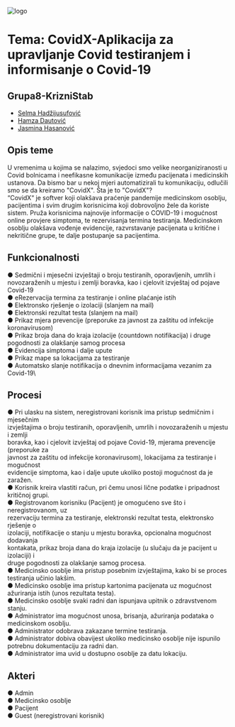 ![logo](https://user-images.githubusercontent.com/73217480/111449541-c720b200-870f-11eb-9657-b6f06fc11cde.png)
# Tema: CovidX-Aplikacija za upravljanje Covid testiranjem i informisanje o Covid-19
## Grupa8-KrizniStab
- [Selma Hadžijusufović](https://github.com/shadzijusu1)
- [Hamza Dautović](https://github.com/hdautovic1)
- [Jasmina Hasanović](https://github.com/jhasanovic)
## Opis teme
U vremenima u kojima se nalazimo, svjedoci smo velike neorganiziranosti u Covid bolnicama i neefikasne komunikacije između pacijenata i medicinskih ustanova. Da bismo bar u nekoj mjeri automatizirali tu komunikaciju, odlučili smo se da kreiramo "CovidX". Šta je to "CovidX"? \
“CovidX“ je softver koji olakšava praćenje pandemije medicinskom osoblju, pacijentima i svim drugim korisnicima koji dobrovoljno žele da koriste sistem. Pruža korisnicima najnovije informacije o COVID-19 i mogućnost online provjere simptoma, te rezervisanja termina testiranja. Medicinskom osoblju olakšava vođenje evidencije, razvrstavanje pacijenata u kritične i nekritične grupe, te dalje postupanje sa pacijentima.

## Funkcionalnosti
● Sedmični i mjesečni izvještaji o broju testiranih, oporavljenih, umrlih i novozaraženih u
mjestu i zemlji boravka, kao i cjelovit izvještaj od pojave Covid-19\
● eRezervacija termina za testiranje i online plaćanje istih\
● Elektronsko rješenje o izolaciji (slanjem na mail)\
● Elektronski rezultat testa (slanjem na mail)\
● Prikaz mjera prevencije (preporuke za javnost za zaštitu od infekcije koronavirusom)\
● Prikaz broja dana do kraja izolacije (countdown notifikacija) i druge pogodnosti za
olakšanje samog procesa\
● Evidencija simptoma i dalje upute\
● Prikaz mape sa lokacijama za testiranje\
● Automatsko slanje notifikacija o dnevnim informacijama vezanim za Covid-19\

## Procesi
● Pri ulasku na sistem, neregistrovani korisnik ima pristup sedmičnim i mjesečnim\
izvještajima o broju testiranih, oporavljenih, umrlih i novozaraženih u mjestu i zemlji\
boravka, kao i cjelovit izvještaj od pojave Covid-19, mjerama prevencije (preporuke za\
javnost za zaštitu od infekcije koronavirusom), lokacijama za testiranje i mogućnost\
evidencije simptoma, kao i dalje upute ukoliko postoji mogućnost da je zaražen.\
● Korisnik kreira vlastiti račun, pri čemu unosi lične podatke i pripadnost kritičnoj grupi.\
● Registrovanom korisniku (Pacijent) je omogućeno sve što i neregistrovanom, uz\
rezervaciju termina za testiranje, elektronski rezultat testa, elektronsko rješenje o\
izolaciji, notifikacije o stanju u mjestu boravka, opcionalna mogućnost dodavanja\
kontakata, prikaz broja dana do kraja izolacije (u slučaju da je pacijent u izolaciji) i\
druge pogodnosti za olakšanje samog procesa.\
● Medicinsko osoblje ima pristup posebnim izvještajima, kako bi se proces testiranja učinio lakšim.\
● Medicinsko osoblje ima pristup kartonima pacijenata uz mogućnost ažuriranja istih (unos rezultata testa).\
● Medicinsko osoblje svaki radni dan ispunjava upitnik o zdravstvenom stanju.\
● Administrator ima mogućnost unosa, brisanja, ažuriranja podataka o medicinskom osoblju.\
● Administrator odobrava zakazane termine testiranja.\
● Administrator dobiva obavijest ukoliko medicinsko osoblje nije ispunilo potrebnu dokumentaciju za radni dan.\
● Administrator ima uvid u dostupno osoblje za datu lokaciju.

## Akteri
● Admin\
● Medicinsko osoblje\
● Pacijent\
● Guest (neregistrovani korisnik)
